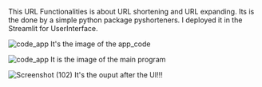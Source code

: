 This URL Functionalities is about URL shortening and URL expanding.
Its is the done by a simple python package pyshorteners.
I deployed it in the Streamlit for UserInterface.


![code_app](https://github.com/vetri-thirumagan-s/Mini-projects/assets/124275413/967bbf2e-877a-46c3-a6c9-7503c349d614)
                                          It's the image of the app_code 


![code_app](https://github.com/vetri-thirumagan-s/Mini-projects/assets/124275413/b39ad9e5-e0c2-4dc7-9117-968535778c70)
                                          It is the image of the main program


![Screenshot (102)](https://github.com/vetri-thirumagan-s/Mini-projects/assets/124275413/e47346d2-7beb-4a9a-8016-cf1f1684191a)
                                          It's the ouput after the UI!!!
